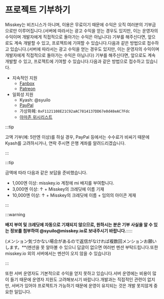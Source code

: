 # 프로젝트 기부하기

Misskey는 비즈니스가 아니며, 이용은 무료이기 때문에 수익은 오직 여러분의 기부금으로만 이루어집니다.(서버에 따라서는 광고 수익을 얻는 경우도 있지만, 이는 운영자의 수익이며 개발자에게 직접적으로 돌아가는 수익은 아닙니다)
기부를 해주신다면, 앞으로도 계속 개발할 수 있고, 프로젝트에 기여할 수 있습니다.다음과 같은 방법으로 접수하고 있습니다.(서버에 따라서는 광고 수익을 얻는 경우도 있지만, 이는 운영자의 수익이며 개발자에게 직접적으로 돌아가는 수익은 아닙니다)
기부를 해주신다면, 앞으로도 계속 개발할 수 있고, 프로젝트에 기여할 수 있습니다.다음과 같은 방법으로 접수하고 있습니다.

- 지속적인 지원
  - [Fanbox](https://syuilo.fanbox.cc/)
  - [Patreon](https://www.patreon.com/syuilo)
- 일회성 지원
  - Kyash: @syuilo
  - [PayPal](https://paypal.me/syuilo)
  - 가상화폐: `0xF1121108E21C92aAC7814137DD67e0d48eAC7Fdc`
  - [아마존 위시리스트](https://www.amazon.jp/hz/wishlist/ls/4JG4P6XKX9KD?ref_=wl_share)

:::tip

고액 기부(예: 5만엔 이상)를 하실 경우, PayPal 등에서는 수수료가 비싸기 때문에 Kyash를 고려하시거나, 연락 주시면 은행 계좌를 알려드리겠습니다.

:::

:::tip

금액에 따라 다음과 같은 보답을 준비했습니다.

- 1,000엔 이상: misskey.io 계정에 mi 배지를 부여합니다.
- 3,000엔 이상: ↑ + Misskey의 크레딧에 이름 기재
- 10,000엔 이상: ↑ + Misskey의 크레딧에 이름 + 임의의 아이콘 게재

:::

:::warning

**배지 부여 및 크레딧에 자동으로 기재되지 않으므로, 원하시는 분은 기부 사실을 알 수 있는 정보를 첨부하여 @syuilo\@misskey.io로 보내주시기 바랍니다.**:::::

(メンション気づかない場合があるので返信がなければ複数回メンションお願いします。\*\*(멘션을 못 알아볼 수 있으니 답글이 없으면 여러번 멘션 부탁드립니다.또한 misskey.io 외의 서버에서는 멘션이 오지 않을 수 있습니다)

:::

또한 서버 운영자도 기본적으로 수익을 얻지 못하고 있습니다.서버 운영에는 비용이 많이 들기 때문에 운영자 지원도 고려해보시기 바랍니다.개발과는 직접적인 관련이 없지만, 서버가 있어야 프로젝트가 가능하기 때문에 운영이 유지되는 것은 개발 못지않게 중요한 일입니다.
